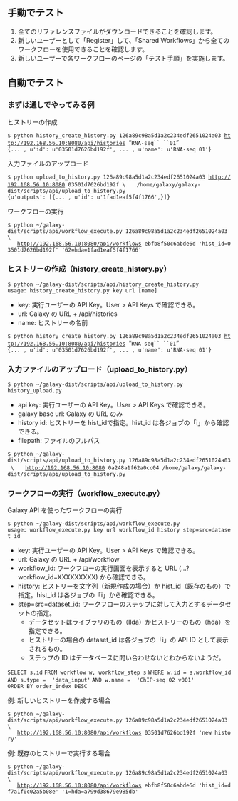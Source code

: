 
手動でテスト
------------

1.  全てのリファレンスファイルがダウンロードできることを確認します。
2.  新しいユーザーとして「Register」して、「Shared Workflows」から全てのワークフローを使用できることを確認します。
3.  新しいユーザーで各ワークフローのページの「テスト手順」を実施します。

自動でテスト
------------

### まずは通しでやってみる例

ヒストリーの作成

`$ python history_create_history.py 126a89c98a5d1a2c234edf2651024a03 `[`http://192.168.56.10:8080/api/histories`](http://192.168.56.10:8080/api/histories)` `“`RNA-seq`` ``01`”
`{... , u'id': u'03501d7626bd192f', ... , u'name': u'RNA-seq 01'}`

入力ファイルのアップロード

`$ python upload_to_history.py 126a89c98a5d1a2c234edf2651024a03 `[`http://192.168.56.10:8080`](http://192.168.56.10:8080)` 03501d7626bd192f \`
`   /home/galaxy/galaxy-dist/scripts/api/upload_to_history.py`
`{u'outputs': [{... , u'id': u'1fad1eaf5f4f1766',}]}`

ワークフローの実行

`$ python ~/galaxy-dist/scripts/api/workflow_execute.py 126a89c98a5d1a2c234edf2651024a03 \`
`   `[`http://192.168.56.10:8080/api/workflows`](http://192.168.56.10:8080/api/workflows)` ebfb8f50c6abde6d 'hist_id=03501d7626bd192f' '62=hda=1fad1eaf5f4f1766'`

### ヒストリーの作成（history_create_history.py）

`$ python ~/galaxy-dist/scripts/api/history_create_history.py`
`usage: history_create_history.py key url [name]`

-   key: 実行ユーザーの API Key。User &gt; API Keys で確認できる。
-   url: Galaxy の URL + /api/histories
-   name: ヒストリーの名前

`$ python history_create_history.py 126a89c98a5d1a2c234edf2651024a03 `[`http://192.168.56.10:8080/api/histories`](http://192.168.56.10:8080/api/histories)` `“`RNA-seq`` ``01`”
`{... , u'id': u'03501d7626bd192f', ... , u'name': u'RNA-seq 01'}`

### 入力ファイルのアップロード（upload_to_history.py）

`$ python ~/galaxy-dist/scripts/api/upload_to_history.py`
`history_upload.py `<api key>` `<galaxy base url>` `<history id>` `<filepath to upload>

-   api key: 実行ユーザーの API Key。User &gt; API Keys で確認できる。
-   galaxy base url: Galaxy の URL のみ
-   history id: ヒストリーを hist_idで指定。hist_id は各ジョブの「i」から確認できる。
-   filepath: ファイルのフルパス

`$ python ~/galaxy-dist/scripts/api/upload_to_history.py 126a89c98a5d1a2c234edf2651024a03 \`
`   `[`http://192.168.56.10:8080`](http://192.168.56.10:8080)` 0a248a1f62a0cc04 /home/galaxy/galaxy-dist/scripts/api/upload_to_history.py`

### ワークフローの実行（workflow_execute.py）

Galaxy API を使ったワークフローの実行

`$ python ~/galaxy-dist/scripts/api/workflow_execute.py`
`usage: workflow_execute.py key url workflow_id history step=src=dataset_id`

-   key: 実行ユーザーの API Key。User &gt; API Keys で確認できる。
-   url: Galaxy の URL + /api/workflow
-   workflow_id: ワークフローの実行画面を表示すると URL (...?workflow_id=XXXXXXXXX) から確認できる。
-   history: ヒストリーを文字列（新規作成の場合）か hist_id（既存のもの）で指定。hist_id は各ジョブの「i」から確認できる。
-   step=src=dataset_id: ワークフローのステップに対して入力とするデータセットの指定。
    -   データセットはライブラリのもの（llda）かヒストリーのもの（hda）を指定できる。
    -   ヒストリーの場合の dataset_id は各ジョブの「i」の API ID として表示されるもの。
    -   ステップの ID はデータベースに問い合わせないとわからないようだ。

`SELECT s.id`
`FROM workflow w, workflow_step s`
`WHERE w.id = s.workflow_id`
`AND s.type =  'data_input'`
`AND w.name =  'ChIP-seq 02 v001'`
`ORDER BY order_index DESC `

例: 新しいヒストリーを作成する場合

`$ python ~/galaxy-dist/scripts/api/workflow_execute.py 126a89c98a5d1a2c234edf2651024a03 \`
`   `[`http://192.168.56.10:8080/api/workflows`](http://192.168.56.10:8080/api/workflows)` 03501d7626bd192f 'new history'`

例: 既存のヒストリーで実行する場合

`$ python ~/galaxy-dist/scripts/api/workflow_execute.py 126a89c98a5d1a2c234edf2651024a03 \`
`   `[`http://192.168.56.10:8080/api/workflows`](http://192.168.56.10:8080/api/workflows)` ebfb8f50c6abde6d 'hist_id=df7a1f0c02a5b08e' '1=hda=a799d38679e985db'`